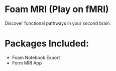 # Foam MRI (Play on fMRI)

Discover functional pathways in your *second* brain.

# Packages Included:
 - Foam Notebook Export
 - Form MRI App